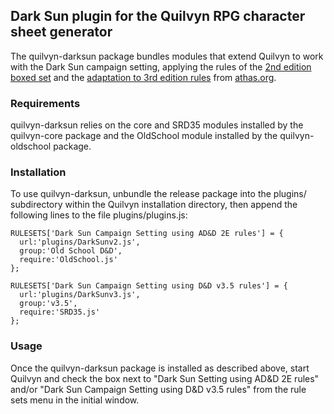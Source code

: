 ## Dark Sun plugin for the Quilvyn RPG character sheet generator

The quilvyn-darksun package bundles modules that extend Quilvyn to work with
the Dark Sun campaign setting, applying the rules of the
<a href="https://www.drivethrurpg.com/product/17169/Dark-Sun-Boxed-Set-2e">2nd edition boxed set</a> and the
<a href="https://athas.org/products/ds3/documents/109">adaptation to 3rd edition rules</a> from <a href="https://athas.org">athas.org</a>.

### Requirements

quilvyn-darksun relies on the core and SRD35 modules installed by the
quilvyn-core package and the OldSchool module installed by the
quilvyn-oldschool package.

### Installation

To use quilvyn-darksun, unbundle the release package into the plugins/
subdirectory within the Quilvyn installation directory, then append the
following lines to the file plugins/plugins.js:

    RULESETS['Dark Sun Campaign Setting using AD&D 2E rules'] = {
      url:'plugins/DarkSunv2.js',
      group:'Old School D&D',
      require:'OldSchool.js'
    };

    RULESETS['Dark Sun Campaign Setting using D&D v3.5 rules'] = {
      url:'plugins/DarkSunv3.js',
      group:'v3.5',
      require:'SRD35.js'
    };

### Usage

Once the quilvyn-darksun package is installed as described above, start Quilvyn
and check the box next to "Dark Sun Setting using AD&D 2E rules" and/or "Dark
Sun Campaign Setting using D&D v3.5 rules" from the rule sets menu in the
initial window.
